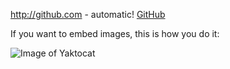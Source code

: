
http://github.com - automatic!
[GitHub](http://github.com)


If you want to embed images, this is how you do it:

![Image of Yaktocat](https://photos.app.goo.gl/oz1dYZXmJwNtpcad7)

